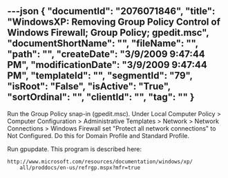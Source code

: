 ---json
{
  "documentId": "2076071846",
  "title": "WindowsXP: Removing Group Policy Control of Windows Firewall; Group Policy; gpedit.msc",
  "documentShortName": "",
  "fileName": "",
  "path": "",
  "createDate": "3/9/2009 9:47:44 PM",
  "modificationDate": "3/9/2009 9:47:44 PM",
  "templateId": "",
  "segmentId": "79",
  "isRoot": "False",
  "isActive": "True",
  "sortOrdinal": "",
  "clientId": "",
  "tag": ""
}
---

Run the Group Policy snap-in (gpedit.msc). Under Local Computer Policy &gt; Computer Configuration &gt; Administrative Templates &gt; Network &gt; Network Connections &gt; Windows Firewall set &quot;Protect all network connections&quot; to Not Configured. Do this for Domain Profile and Standard Profile.

Run gpupdate. This program is described here:

    http://www.microsoft.com/resources/documentation/windows/xp/
        all/proddocs/en-us/refrgp.mspx?mfr=true
